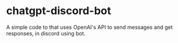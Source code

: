 # chatgpt-discord-bot
A simple code to that uses OpenAI's API to send messages and get responses, in discord using bot.

